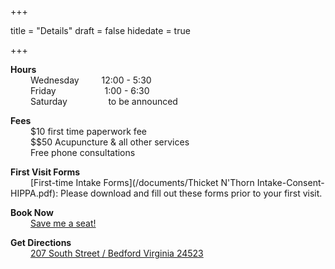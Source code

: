+++

title = "Details"
draft = false
hidedate = true

+++

**Hours**  
&emsp;&emsp; Wednesday &emsp;&emsp;  12:00 - 5:30  
&emsp;&emsp; Friday  &emsp;&emsp;&emsp;&emsp;&emsp;  1:00 - 6:30  
&emsp;&emsp; Saturday &nbsp;&nbsp;&nbsp;&nbsp;&emsp;&emsp;&emsp;  to be announced   

**​​Fees**  
&emsp;&emsp; $10 first time paperwork fee  
&emsp;&emsp; $$50 Acupuncture & all other services  
&emsp;&emsp; Free phone consultations  

**First Visit Forms**  
&emsp;&emsp; [First-time Intake Forms](/documents/Thicket N'Thorn Intake-Consent-HIPPA.pdf): Please download and fill out these forms prior to your first visit.   

**Book Now**  
&emsp;&emsp; [Save me a seat!](https://app.shedul.com/online_bookings/thicket-n-thorn-community-acupuncture-tektawrm)  

**Get Directions**  
&emsp;&emsp; [207 South Street / Bedford Virginia 24523](https://maps.google.com/?saddr=current+location&daddr=207%20South%20Street,%20Bedford,%2024523)